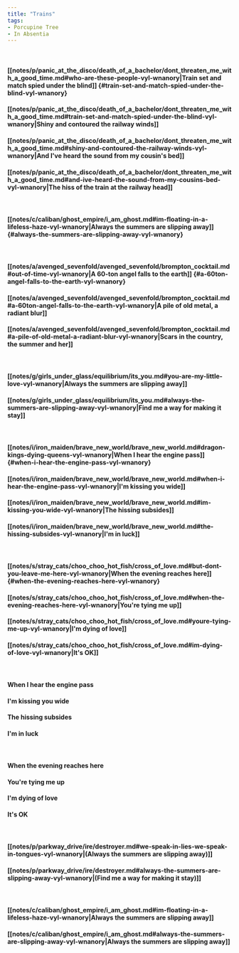 ```yaml
---
title: "Trains"
tags:
- Porcupine Tree
- In Absentia
---
```

&nbsp;
#### [[notes/p/panic_at_the_disco/death_of_a_bachelor/dont_threaten_me_with_a_good_time.md#who-are-these-people-vyl-wnanory|Train set and match spied under the blind]] {#train-set-and-match-spied-under-the-blind-vyl-wnanory}
#### [[notes/p/panic_at_the_disco/death_of_a_bachelor/dont_threaten_me_with_a_good_time.md#train-set-and-match-spied-under-the-blind-vyl-wnanory|Shiny and contoured the railway winds]]
#### [[notes/p/panic_at_the_disco/death_of_a_bachelor/dont_threaten_me_with_a_good_time.md#shiny-and-contoured-the-railway-winds-vyl-wnanory|And I've heard the sound from my cousin's bed]]
#### [[notes/p/panic_at_the_disco/death_of_a_bachelor/dont_threaten_me_with_a_good_time.md#and-ive-heard-the-sound-from-my-cousins-bed-vyl-wnanory|The hiss of the train at the railway head]]
&nbsp;
#### [[notes/c/caliban/ghost_empire/i_am_ghost.md#im-floating-in-a-lifeless-haze-vyl-wnanory|Always the summers are slipping away]] {#always-the-summers-are-slipping-away-vyl-wnanory}
&nbsp;
#### [[notes/a/avenged_sevenfold/avenged_sevenfold/brompton_cocktail.md#out-of-time-vyl-wnanory|A 60-ton angel falls to the earth]] {#a-60ton-angel-falls-to-the-earth-vyl-wnanory}
#### [[notes/a/avenged_sevenfold/avenged_sevenfold/brompton_cocktail.md#a-60ton-angel-falls-to-the-earth-vyl-wnanory|A pile of old metal, a radiant blur]]
#### [[notes/a/avenged_sevenfold/avenged_sevenfold/brompton_cocktail.md#a-pile-of-old-metal-a-radiant-blur-vyl-wnanory|Scars in the country, the summer and her]]
&nbsp;
#### [[notes/g/girls_under_glass/equilibrium/its_you.md#you-are-my-little-love-vyl-wnanory|Always the summers are slipping away]]
#### [[notes/g/girls_under_glass/equilibrium/its_you.md#always-the-summers-are-slipping-away-vyl-wnanory|Find me a way for making it stay]]
&nbsp;
#### [[notes/i/iron_maiden/brave_new_world/brave_new_world.md#dragon-kings-dying-queens-vyl-wnanory|When I hear the engine pass]] {#when-i-hear-the-engine-pass-vyl-wnanory}
#### [[notes/i/iron_maiden/brave_new_world/brave_new_world.md#when-i-hear-the-engine-pass-vyl-wnanory|I'm kissing you wide]]
#### [[notes/i/iron_maiden/brave_new_world/brave_new_world.md#im-kissing-you-wide-vyl-wnanory|The hissing subsides]]
#### [[notes/i/iron_maiden/brave_new_world/brave_new_world.md#the-hissing-subsides-vyl-wnanory|I'm in luck]]
&nbsp;
#### [[notes/s/stray_cats/choo_choo_hot_fish/cross_of_love.md#but-dont-you-leave-me-here-vyl-wnanory|When the evening reaches here]] {#when-the-evening-reaches-here-vyl-wnanory}
#### [[notes/s/stray_cats/choo_choo_hot_fish/cross_of_love.md#when-the-evening-reaches-here-vyl-wnanory|You're tying me up]]
#### [[notes/s/stray_cats/choo_choo_hot_fish/cross_of_love.md#youre-tying-me-up-vyl-wnanory|I'm dying of love]]
#### [[notes/s/stray_cats/choo_choo_hot_fish/cross_of_love.md#im-dying-of-love-vyl-wnanory|It's OK]]
&nbsp;
#### When I hear the engine pass
#### I'm kissing you wide
#### The hissing subsides
#### I'm in luck
&nbsp;
#### When the evening reaches here
#### You're tying me up
#### I'm dying of love
#### It's OK
&nbsp;
#### [[notes/p/parkway_drive/ire/destroyer.md#we-speak-in-lies-we-speak-in-tongues-vyl-wnanory|(Always the summers are slipping away)]]
#### [[notes/p/parkway_drive/ire/destroyer.md#always-the-summers-are-slipping-away-vyl-wnanory|(Find me a way for making it stay)]]
&nbsp;
#### [[notes/c/caliban/ghost_empire/i_am_ghost.md#im-floating-in-a-lifeless-haze-vyl-wnanory|Always the summers are slipping away]]
#### [[notes/c/caliban/ghost_empire/i_am_ghost.md#always-the-summers-are-slipping-away-vyl-wnanory|Always the summers are slipping away]]
